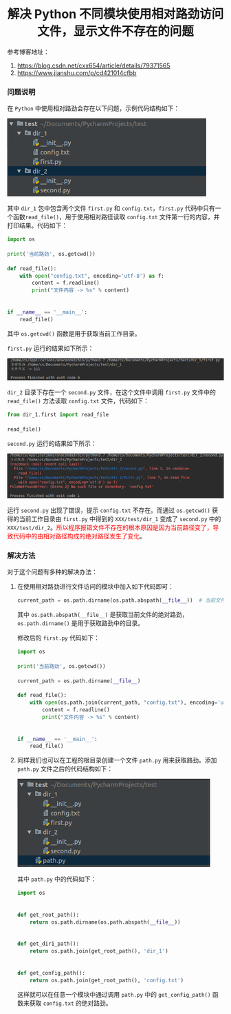 # <center>解决 Python 不同模块使用相对路劲访问文件，显示文件不存在的问题</center>

参考博客地址：

1. <https://blog.csdn.net/cxx654/article/details/79371565>
2. <https://www.jianshu.com/p/cd421014cfbb>

### 问题说明

在 `Python` 中使用相对路劲会存在以下问题，示例代码结构如下：

![1558571761133](assets/1558571761133.png)

其中 `dir_1` 包中包含两个文件 `first.py` 和 `config.txt`，`first.py` 代码中只有一个函数`read_file()`，用于使用相对路径读取 `config.txt` 文件第一行的内容，并打印结果。代码如下：

```python
import os

print('当前路劲', os.getcwd())

def read_file():
    with open("config.txt", encoding='utf-8') as f:
        content = f.readline()
        print("文件内容 -> %s" % content)


if __name__ == '__main__':
    read_file()

```

其中 `os.getcwd()` 函数是用于获取当前工作目录。

`first.py` 运行的结果如下所示：

![1558572346452](assets/1558572346452.png)

`dir_2` 目录下存在一个 `second.py` 文件，在这个文件中调用 `first.py` 文件中的 `read_file()` 方法读取 `config.txt` 文件，代码如下：

```python
from dir_1.first import read_file

read_file()

```

`second.py` 运行的结果如下所示：

![1558572513506](assets/1558572513506.png)

运行 `second.py` 出现了错误，提示 `config.txt` 不存在。而通过 `os.getcwd()` 获得的当前工作目录由 `first.py` 中得到的 `XXX/test/dir_1` 变成了 `second.py` 中的 `XXX/test/dir_2`。<font color='red'>所以程序报错文件不存在的根本原因是因为当前路径变了，导致代码中的由相对路径构成的绝对路径发生了变化</font>。



### 解决方法

对于这个问题有多种的解决办法：

1. 在使用相对路劲进行文件访问的模块中加入如下代码即可：

   ```python
   current_path = os.path.dirname(os.path.abspath(__file__))  # 当前文件的绝对路劲,获取当前文件上一层目录
   ```

   其中 `os.path.abspath(__file__)` 是获取当前文件的绝对路劲，`os.path.dirname()` 是用于获取路劲中的目录。

   修改后的 `first.py` 代码如下：

   ```python
   import os
   
   print('当前路劲', os.getcwd())
   
   current_path = os.path.dirname(__file__)
   
   def read_file():
       with open(os.path.join(current_path, "config.txt"), encoding='utf-8') as f:
           content = f.readline()
           print("文件内容 -> %s" % content)
   
   
   if __name__ == '__main__':
       read_file()
   
   ```

2. 同样我们也可以在工程的根目录创建一个文件 `path.py` 用来获取路劲。添加 `path.py` 文件之后的代码结构如下：

   ![1558573950124](assets/1558573950124.png)

   其中 `path.py` 中的代码如下：

   ```python
   import os
   
   
   def get_root_path():
       return os.path.dirname(os.path.abspath(__file__))
   
   
   def get_dir1_path():
       return os.path.join(get_root_path(), 'dir_1')
   
   
   def get_config_path():
       return os.path.join(get_root_path(), 'config.txt')
   
   ```

   这样就可以在任意一个模块中通过调用 `path.py` 中的 `get_config_path()` 函数来获取 `config.txt` 的绝对路劲。